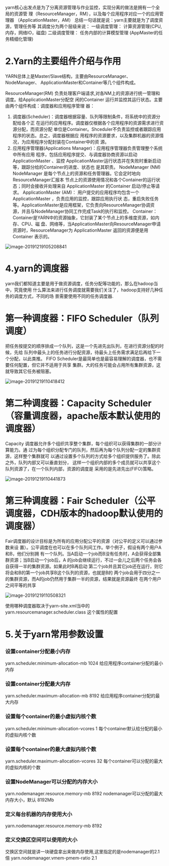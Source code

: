 

yarn核心出发点是为了分离资源管理与作业监控，实现分离的做法是拥有一个全局的资源管
理（ResourceManager，RM），以及每个应用程序对应一个的应用管理器
（ApplicationMaster，AM）
总结一句话就是说：yarn主要就是为了调度资源，管理任务等
其调度分为两个层级来说：
一级调度管理：
计算资源管理(CPU,内存，网络IO，磁盘)
二级调度管理：
任务内部的计算模型管理 (AppMaster的任务精细化管理)



# 2.Yarn的主要组件介绍与作用
YARN总体上是Master/Slave结构，主要由ResourceManager、NodeManager、
ApplicationMaster和Container等几个组件构成。

ResourceManager(RM)
负责处理客户端请求,对各NM上的资源进行统一管理和调度。给ApplicationMaster分配空
闲的Container 运行并监控其运行状态。主要由两个组件构成：调度器和应用程序管理
器：

1. 调度器(Scheduler)：调度器根据容量、队列等限制条件，将系统中的资源分配给各个正
在运行的应用程序。调度器仅根据各个应用程序的资源需求进行资源分配，而资源分配
单位是Container。Shceduler不负责监控或者跟踪应用程序的状态。总之，调度器根据应
用程序的资源要求，以及集群机器的资源情况，为应用程序分配封装在Container中的资
源。
2. 应用程序管理器(Applications Manager)：应用程序管理器负责管理整个系统中所有应用
程序，包括应用程序提交、与调度器协商资源以启动ApplicationMaster 、监控
ApplicationMaster运行状态并在失败时重新启动等，跟踪分给的Container的进度、状态也
是其职责。
NodeManager (NM)
NodeManager 是每个节点上的资源和任务管理器。它会定时地向ResourceManager汇报本
节点上的资源使用情况和各个Container的运行状态；同时会接收并处理来自
ApplicationMaster 的Container 启动/停止等请求。
ApplicationMaster (AM)：
用户提交的应用程序均包含一个ApplicationMaster ，负责应用的监控，跟踪应用执行状
态，重启失败任务等。ApplicationMaster是应用框架，它负责向ResourceManager协调资
源，并且与NodeManager协同工作完成Task的执行和监控。
Container：
Container是YARN中的资源抽象，它封装了某个节点上的多维度资源，如内存、CPU、磁
盘、网络等，当ApplicationMaster向ResourceManager申请资源时，ResourceManager为
ApplicationMaster 返回的资源便是用Container 表示的。





![image-20191219105208841](C:\Users\app\AppData\Roaming\Typora\typora-user-images\image-20191219105208841.png)





# 4.yarn的调度器
yarn我们都知道主要是用于做资源调度，任务分配等功能的，那么在hadoop当中，究竟使用
什么算法来进行任务调度就需要我们关注了，hadoop支持好几种任务的调度方式，不同的场
景需要使用不同的任务调度器.
# 第一种调度器：FIFO Scheduler（队列调度）
把任务按提交的顺序排成一个队列，这是一个先进先出队列，在进行资源分配的时候，先给
队列中最头上的任务进行分配资源，待最头上任务需求满足后再给下一个分配，以此类推。
FIFO Scheduler是最简单也是最容易理解的调度器，也不需要任何配置，但它并不适用于共享
集群。大的任务可能会占用所有集群资源，这就导致其它任务被阻塞。

![image-20191219110418412](C:\Users\app\AppData\Roaming\Typora\typora-user-images\image-20191219110418412.png)

# 第二种调度器：Capacity Scheduler（容量调度器，apache版本默认使用的调度器）
Capacity 调度器允许多个组织共享整个集群，每个组织可以获得集群的一部分计算能力。通
过为每个组织分配专门的队列，然后再为每个队列分配一定的集群资源，这样整个集群就可
以通过设置多个队列的方式给多个组织提供服务了。除此之外，队列内部又可以垂直划分，
这样一个组织内部的多个成员就可以共享这个队列资源了，在一个队列内部，资源的调度是
采用的是先进先出(FIFO)策略。

![image-20191219110441873](C:\Users\app\AppData\Roaming\Typora\typora-user-images\image-20191219110441873.png)

# 第三种调度器：Fair Scheduler（公平调度器，CDH版本的hadoop默认使用的调度器）
Fair调度器的设计目标是为所有的应用分配公平的资源（对公平的定义可以通过参数来设
置）。公平调度在也可以在多个队列间工作。举个例子，假设有两个用户A和B，他们分别拥
有一个队列。当A启动一个job而B没有任务时，A会获得全部集群资源；当B启动一个job后，A
的job会继续运行，不过一会儿之后两个任务会各自获得一半的集群资源。如果此时B再启动
第二个job并且其它job还在运行，则它将会和B的第一个job共享B这个队列的资源，也就是B的
两个job会用于四分之一的集群资源，而A的job仍然用于集群一半的资源，结果就是资源最终
在两个用户之间平等的共享

![image-20191219110508321](C:\Users\app\AppData\Roaming\Typora\typora-user-images\image-20191219110508321.png)

使用哪种调度器取决于yarn-site.xml当中的
yarn.resourcemanager.scheduler.class 这个属性的配置



# 5.关于yarn常用参数设置
### 设置container分配最小内存
yarn.scheduler.minimum-allocation-mb 1024 给应用程序container分配的最小内存
### 设置container分配最大内存
yarn.scheduler.maximum-allocation-mb 8192 给应用程序container分配的最大内存
### 设置每个container的最小虚拟内核个数
yarn.scheduler.minimum-allocation-vcores 1 每个container默认给分配的最小的虚拟内核个数

### 设置每个container的最大虚拟内核个数
yarn.scheduler.maximum-allocation-vcores 32 每个container可以分配的最大的虚拟内核的个数

### 设置NodeManager可以分配的内存大小
yarn.nodemanager.resource.memory-mb 8192 nodemanager可以分配的最大内存大小，默认
8192Mb

### 定义每台机器的内存使用大小
yarn.nodemanager.resource.memory-mb 8192
### 定义交换区空间可以使用的大小
交换区空间就是讲一块硬盘拿出来做内存使用,这里指定的是nodemanager的2.1倍
yarn.nodemanager.vmem-pmem-ratio 2.1